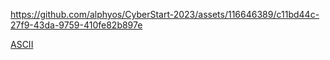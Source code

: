 

https://github.com/alphyos/CyberStart-2023/assets/116646389/c11bd44c-27f9-43da-9759-410fe82b897e

[ASCII](ASCII3.5.1.md)
